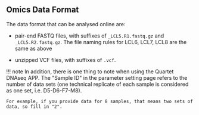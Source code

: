 ## Omics Data Format

The data format that can be analysed online are:

- pair-end FASTQ files, with suffixes of  `_LCL5.R1.fastq.gz` and `_LCL5.R2.fastq.gz`. The file naming rules for LCL6, LCL7, LCL8 are the same as above

- unzipped VCF files, with suffixes of `.vcf`.

!!! note 
    In addition, there is one thing to note when using the Quartet DNAseq APP. The "Sample ID" in the parameter setting page refers to the number of data sets (one technical replicate of each sample is considered as one set, i.e. D5-D6-F7-M8).
    
    For example, if you provide data for 8 samples, that means two sets of data, so fill in "2".